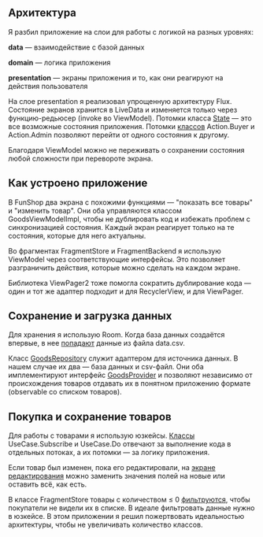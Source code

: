## **Архитектура**

Я разбил приложение на слои для работы с логикой на разных уровнях:

**data** — взаимодействие с базой данных

**domain** — логика приложения

**presentation** — экраны приложения и то, как они реагируют на действия пользователя

На слое presentation я реализовал упрощенную архитектуру Flux. Состояние экранов хранится в LiveData и изменяется только через функцию-редьюсер (invoke во ViewModel). Потомки класса [State](https://github.com/Kondenko/FunBoxTestTask/blob/master/app/src/main/java/com/kondenko/funshop/presentation/flux/State.kt) — это все возможные состояния приложения. Потомки [классов](https://github.com/Kondenko/FunBoxTestTask/blob/master/app/src/main/java/com/kondenko/funshop/presentation/flux/Action.kt) Action.Buyer и Action.Admin позволяют перейти от одного состояния к другому. 

Благодаря ViewModel можно не переживать о сохранении состояния любой сложности при перевороте экрана. 

## Как устроено приложение

В FunShop два экрана с похожими функциями — "показать все товары" и "изменить товар". Они оба управляются классом GoodsViewModelImpl, чтобы не дублировать код и избежать проблем с синхронизацией состояния. Каждый экран реагирует только на те состояния, которые для него актуальны.

Во фрагментах FragmentStore и FragmentBackend я использую ViewModel через соответствующие интерфейсы. Это позволяет разграничить действия, которые можно сделать на каждом экране. 

Библиотека ViewPager2 тоже помогла сократить дублирование кода — один и тот же адаптер подходит и для RecyclerView, и для ViewPager. 

## Сохранение и загрузка данных

Для хранения я использую Room. Когда база данных создаётся впервые, в нее [попадают](https://github.com/Kondenko/FunBoxTestTask/blob/master/app/src/main/java/com/kondenko/funshop/presentation/store/FragmentStore.kt#L56) данные из файла data.csv.

Класс [GoodsRepository](https://github.com/Kondenko/FunBoxTestTask/blob/master/app/src/main/java/com/kondenko/funshop/data/GoodsRepository.kt) служит адаптером для источника данных. В нашем случае их два — база данных и csv-файл. Они оба имплементируют интерфейс [GoodsProvider](https://github.com/Kondenko/FunBoxTestTask/blob/master/app/src/main/java/com/kondenko/funshop/data/GoodsProvider.kt) и позволяют независимо от происхождения товаров отдавать их в понятном приложению формате (observable со списком товаров).

## Покупка и сохранение товаров

Для работы с товарами я использую юзкейсы. [Классы](https://github.com/Kondenko/FunBoxTestTask/blob/master/app/src/main/java/com/kondenko/funshop/domain/UseCase.kt) UseCase.Subscribe и UseCase.Do отвечают за выполнение кода в отдельных потоках, а их потомки — за логику приложения. 

Если товар был изменен, пока его редактировали, на [экране редактирования](https://github.com/Kondenko/FunBoxTestTask/blob/master/app/src/main/java/com/kondenko/funshop/presentation/backend/FragmentItemEditor.kt) можно заменить значения полей на новые или оставить всё, как есть. 

В классе FragmentStore товары с количеством ≤ 0 [фильтруются](https://github.com/Kondenko/FunBoxTestTask/blob/master/app/src/main/java/com/kondenko/funshop/presentation/store/FragmentStore.kt#L56), чтобы покупатели не видели их в списке. В идеале фильтровать данные нужно в юзкейсе. В этом приложении я решил пожертвовать идеальностью архитектуры, чтобы не увеличивать количество классов.
